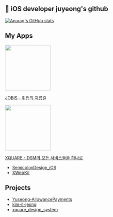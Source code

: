 ##  iOS developer juyeong's github

[![Anurag's GitHub stats](https://github-readme-stats.vercel.app/api?username=juyeong525&show_icons=true&theme=tokyonight)](https://github.com/juyeong525/github-readme-stats)

## My Apps

<a href="https://apps.apple.com/kr/app/jobis-%EC%B7%A8%EC%97%85%EC%9D%98-%EC%A7%80%EB%A6%84%EA%B8%B8/id6450888392"><img src="https://github.com/juyeong525/juyeong525/assets/103028061/98313658-091e-4da9-b16c-81a2250e6f9f" width="150" height="150"/></a>

[JOBIS - 취업의 지름길](https://github.com/Team-return/JOBIS-DSM-iOS-v2)

<a href="https://apps.apple.com/kr/app/xquare-dsm을-위한-단-하나의-서비스/id1633067002"><img src="https://github.com/juyeong525/juyeong525/assets/103028061/9eab4aff-914b-469d-8086-8909ed0cf7bf" width="150" height="150"/></a>

[XQUARE - DSM의 모든 서비스들을 하나로](https://github.com/team-xquare/xquare-iOS)
  * [SemicolonDesign_iOS](https://github.com/semicolondsm/SemicolonDesign_iOS)
  * [XWebKit](https://github.com/team-xquare/XWebKit)

## Projects
  * [Yuseong-AllowancePayments](https://github.com/Yuseong-AllowancePayments/Yuseong_AllowancePayments_iPadOS)
  * [kim-il-jeong](https://github.com/team-nk/kim-il-jeong-ios)
  * [xquare_design_system](https://github.com/team-xquare/xquare-design-system-iOS)
